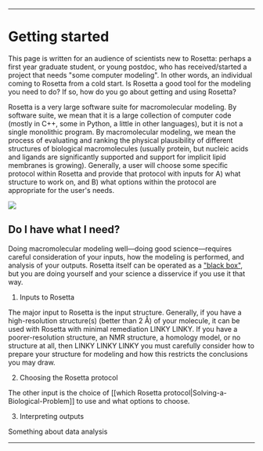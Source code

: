 ***
Getting started
===========

This page is written for an audience of scientists new to Rosetta: perhaps a first year graduate student, or young postdoc, who has received/started a project that needs "some computer modeling". 
In other words, an individual coming to Rosetta from a cold start.
Is Rosetta a good tool for the modeling you need to do? If so, how do you go about getting and using Rosetta?

Rosetta is a very large software suite for macromolecular modeling. 
By software suite, we mean that it is a large collection of computer code (mostly in C++, some in Python, a little in other languages), but it is not a single monolithic program.
By macromolecular modeling, we mean the process of evaluating and ranking the physical plausibility of different structures of biological macromolecules (usually protein, but nucleic acids and ligands are significantly supported and support for implicit lipid membranes is growing). 
Generally, a user will choose some specific protocol within Rosetta and provide that protocol with inputs for A) what structure to work on, and B) what options within the protocol are appropriate for the user's needs.

<img border=0 src="/uploads/coldStart.jpg" usemap="#GraffleExport">
<map name="GraffleExport">
	<area shape=rect coords="330,305,421,376" href="http://localhost:4567/Getting-Started#do-i-have-what-i-need">
	<area shape=rect coords="226,305,317,376" href="http://localhost:4567/Getting-Started#do-i-have-what-i-need">
	<area shape=rect coords="122,305,213,376" href="http://localhost:4567/Getting-Started#do-i-have-what-i-need">
	<area shape=rect coords="377,166,532,253" href="http://localhost:4567/Getting-Started#do-i-have-what-i-need">
	<area shape=rect coords="11,166,166,253" href="http://localhost:4567/Getting-Started#do-i-have-what-i-need">
	<area shape=rect coords="189,11,354,97" href="http://localhost:4567/Getting-Started#do-i-have-what-i-need">
</map>



Do I have what I need?
-----------------
Doing macromolecular modeling well—doing good science—requires careful consideration of your inputs, how the modeling is performed, and analysis of your outputs.
Rosetta itself can be operated as a ["black box"](https://en.wikipedia.org/wiki/Black_box), but you are doing yourself and your science a disservice if you use it that way.

1) Inputs to Rosetta

The major input to Rosetta is the input structure.
Generally, if you have a high-resolution structure(s) (better than 2 Å) of your molecule, it can be used with Rosetta with minimal remediation LINKY LINKY.
If you have a poorer-resolution structure, an NMR structure, a homology model, or no structure at all, then LINKY LINKY LINKY you must carefully consider how to prepare your structure for modeling and how this restricts the conclusions you may draw.

2) Choosing the Rosetta protocol

The other input is the choice of [[which Rosetta protocol|Solving-a-Biological-Problem]] to use and what options to choose.

3) Interpreting outputs

Something about data analysis

***
